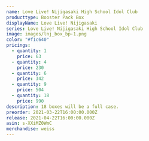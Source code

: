 ```yaml
---
name: Love Live! Nijigasaki High School Idol Club
producttype: Booster Pack Box
displayName: Love Live! Nijigasaki
series: Love Live! Nijigasaki High School Idol Club
image: images/lnj_box_bp-1.png
color: "#f1c640"
pricings:
  - quantity: 1
    price: 63
  - quantity: 4
    price: 230
  - quantity: 6
    price: 342
  - quantity: 9
    price: 504
  - quantity: 18
    price: 990
description: 18 boxes will be a full case.
preorder: 2021-03-22T16:00:00.000Z
release: 2021-04-22T16:00:00.000Z
asin: s-XXiMZ0WmC
merchandise: weiss
---
```

